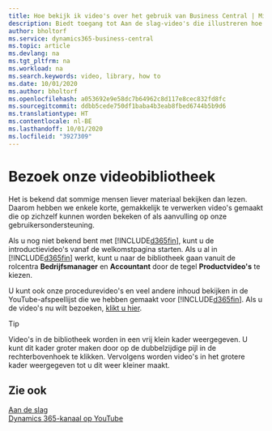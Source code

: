 ```yaml
---
title: Hoe bekijk ik video's over het gebruik van Business Central | Microsoft Docs
description: Biedt toegang tot Aan de slag-video's die illustreren hoe u veel voorkomende taken uitvoert.
author: bholtorf
ms.service: dynamics365-business-central
ms.topic: article
ms.devlang: na
ms.tgt_pltfrm: na
ms.workload: na
ms.search.keywords: video, library, how to
ms.date: 10/01/2020
ms.author: bholtorf
ms.openlocfilehash: a053692e9e58dc7b64962c8d117e8cec832fd8fc
ms.sourcegitcommit: ddbb5cede750df1baba4b3eab8fbed6744b5b9d6
ms.translationtype: HT
ms.contentlocale: nl-BE
ms.lasthandoff: 10/01/2020
ms.locfileid: "3927309"
---
```

# <a name="visit-our-video-library"></a>Bezoek onze videobibliotheek

Het is bekend dat sommige mensen liever materiaal bekijken dan lezen. Daarom hebben we enkele korte, gemakkelijk te verwerken video's gemaakt die op zichzelf kunnen worden bekeken of als aanvulling op onze gebruikersondersteuning.  

Als u nog niet bekend bent met [!INCLUDE[d365fin](includes/d365fin_md.md)], kunt u de introductievideo's vanaf de welkomstpagina starten. Als u al in [!INCLUDE[d365fin](includes/d365fin_md.md)] werkt, kunt u naar de bibliotheek gaan vanuit de rolcentra **Bedrijfsmanager** en **Accountant** door de tegel **Productvideo's** te kiezen.  

U kunt ook onze procedurevideo's en veel andere inhoud bekijken in de YouTube-afspeellijst die we hebben gemaakt voor [!INCLUDE[d365fin](includes/d365fin_md.md)]. Als u de video's nu wilt bezoeken, [klikt u hier](https://go.microsoft.com/fwlink/?linkid=851533).

> [!Tip]  
> Video's in de bibliotheek worden in een vrij klein kader weergegeven. U kunt dit kader groter maken door op de dubbelzijdige pijl in de rechterbovenhoek te klikken. Vervolgens worden video's in het grotere kader weergegeven tot u dit weer kleiner maakt.

## <a name="see-also"></a>Zie ook

[Aan de slag](product-get-started.md)  
[Dynamics 365-kanaal op YouTube](https://www.youtube.com/channel/UCJGCg4rB3QSs8y_1FquelBQ)  
